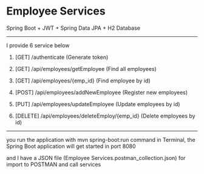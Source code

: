 # Employee Services

Spring Boot + JWT + Spring Data JPA + H2 Database

-----------------------------------------------------

I provide 6 service below

1. [GET] /authenticate (Generate token)

2. [GET] /api/employees/getEmployee (Find all employees)

3. [GET] /api/employees/{emp_id} (Find employee by id) 

4. [POST] /api/employees/addNewEmployee (Register new employees)

5. [PUT] /api/employees/updateEmployee (Update employees by id) 

6. [DELETE] /api/employees/deleteEmploy/{emp_id} (Delete employees by id)

-----------------------------------------------------

you run the application with mvn spring-boot:run command in Terminal, the Spring Boot application will get started in port 8080

and I have a JSON file (Employee Services.postman_collection.json) for import to POSTMAN and call services
